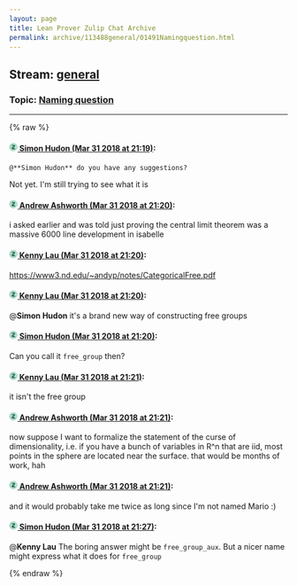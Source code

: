 ```yaml
---
layout: page
title: Lean Prover Zulip Chat Archive 
permalink: archive/113488general/01491Namingquestion.html
---
```


## Stream: [general](index.html)
### Topic: [Naming question](01491Namingquestion.html)

---


{% raw %}
#### [![Click to go to Zulip](../../assets/img/zulip2.png) Simon Hudon (Mar 31 2018 at 21:19)](https://leanprover.zulipchat.com/#narrow/stream/113488-general/topic/Naming%20question/near/124463575):
```quote
@**Simon Hudon** do you have any suggestions?
```
Not yet. I'm still trying to see what it is

#### [![Click to go to Zulip](../../assets/img/zulip2.png) Andrew Ashworth (Mar 31 2018 at 21:20)](https://leanprover.zulipchat.com/#narrow/stream/113488-general/topic/Naming%20question/near/124463576):
i asked earlier and was told just proving the central limit theorem was a massive 6000 line development in isabelle

#### [![Click to go to Zulip](../../assets/img/zulip2.png) Kenny Lau (Mar 31 2018 at 21:20)](https://leanprover.zulipchat.com/#narrow/stream/113488-general/topic/Naming%20question/near/124463617):
https://www3.nd.edu/~andyp/notes/CategoricalFree.pdf

#### [![Click to go to Zulip](../../assets/img/zulip2.png) Kenny Lau (Mar 31 2018 at 21:20)](https://leanprover.zulipchat.com/#narrow/stream/113488-general/topic/Naming%20question/near/124463618):
@**Simon Hudon** it's a brand new way of constructing free groups

#### [![Click to go to Zulip](../../assets/img/zulip2.png) Simon Hudon (Mar 31 2018 at 21:20)](https://leanprover.zulipchat.com/#narrow/stream/113488-general/topic/Naming%20question/near/124463620):
Can you call it `free_group` then?

#### [![Click to go to Zulip](../../assets/img/zulip2.png) Kenny Lau (Mar 31 2018 at 21:21)](https://leanprover.zulipchat.com/#narrow/stream/113488-general/topic/Naming%20question/near/124463621):
it isn't the free group

#### [![Click to go to Zulip](../../assets/img/zulip2.png) Andrew Ashworth (Mar 31 2018 at 21:21)](https://leanprover.zulipchat.com/#narrow/stream/113488-general/topic/Naming%20question/near/124463626):
now suppose I want to formalize the statement of the curse of dimensionality, i.e. if you have a bunch of variables in R^n that are iid, most points in the sphere are located near the surface. that would be months of work, hah

#### [![Click to go to Zulip](../../assets/img/zulip2.png) Andrew Ashworth (Mar 31 2018 at 21:21)](https://leanprover.zulipchat.com/#narrow/stream/113488-general/topic/Naming%20question/near/124463629):
and it would probably take me twice as long since I'm not named Mario :)

#### [![Click to go to Zulip](../../assets/img/zulip2.png) Simon Hudon (Mar 31 2018 at 21:27)](https://leanprover.zulipchat.com/#narrow/stream/113488-general/topic/Naming%20question/near/124463783):
@**Kenny Lau**  The boring answer might be `free_group_aux`. But a nicer name might express what it does for `free_group`


{% endraw %}
